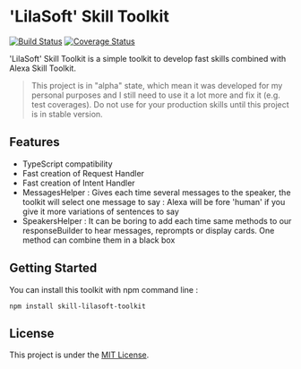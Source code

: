 # 'LilaSoft' Skill Toolkit

[![Build Status](https://travis-ci.org/Beowulf59000/skill-lilasoft-toolkit.svg?branch=master)](https://travis-ci.org/Beowulf59000/skill-lilasoft-toolkit)
[![Coverage Status](https://coveralls.io/repos/github/Beowulf59000/skill-lilasoft-toolkit/badge.svg?branch=master)](https://coveralls.io/github/Beowulf59000/skill-lilasoft-toolkit?branch=master)

'LilaSoft' Skill Toolkit is a simple toolkit to develop fast skills combined with Alexa Skill Toolkit. 

> This project is in "alpha" state, which mean it was developed for my personal purposes and I still need to use it a lot more and fix it (e.g. test coverages). Do not use for your production skills until this project is in stable version.

## Features
* TypeScript compatibility
* Fast creation of Request Handler
* Fast creation of Intent Handler
* MessagesHelper : Gives each time several messages to the speaker, the toolkit will select one message to say : Alexa will be fore 'human' if you give it more variations of sentences to say
* SpeakersHelper : It can be boring to add each time same methods to our responseBuilder to hear messages, reprompts or display cards. One method can combine them in a black box

## Getting Started
You can install this toolkit with npm command line :

`npm install skill-lilasoft-toolkit`

## License
This project is under the [MIT License](https://github.com/Beowulf59000/skill-lilasoft-toolkit/blob/master/LICENSE).
